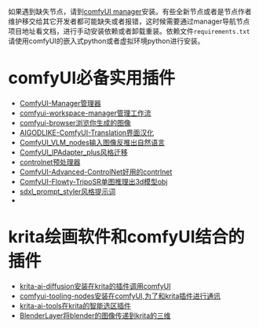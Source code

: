 如果遇到缺失节点，请到[comfyUI manager](https://github.com/ltdrdata/ComfyUI-Manager.git)安装。有些全新节点或者是节点作者维护移交给其它开发者都可能缺失或者报错，这时候需要通过manager导航节点项目地址看文档，进行手动安装依赖或者卸载重装。依赖文件`requirements.txt`请使用comfyUI的嵌入式python或者虚拟环境python进行安装。

# <big>comfyUI必备实用插件</big>
- [ComfyUI-Manager管理器](https://github.com/ltdrdata/ComfyUI-Manager.git)
- [comfyui-workspace-manager管理工作流](https://github.com/11cafe/comfyui-workspace-manager.git)
- [comfyui-browser浏览你生成的图像](https://github.com/talesofai/comfyui-browser.git)
- [AIGODLIKE-ComfyUI-Translation界面汉化](https://github.com/AIGODLIKE/AIGODLIKE-ComfyUI-Translation.git)
- [ComfyUI_VLM_nodes输入图像反推出自然语言](https://github.com/gokayfem/ComfyUI_VLM_nodes.git)
- [ComfyUI_IPAdapter_plus风格迁移](https://github.com/cubiq/ComfyUI_IPAdapter_plus.git)
- [controlnet预处理器](https://github.com/Fannovel16/comfyui_controlnet_aux.git)
- [ComfyUI-Advanced-ControlNet好用的contrlnet](https://github.com/Kosinkadink/ComfyUI-Advanced-ControlNet.git)
- [ComfyUI-Flowty-TripoSR单图推理出3d模型obj](https://github.com/flowtyone/ComfyUI-Flowty-TripoSR.git)
- [sdxl_prompt_styler风格提示词](https://github.com/twri/sdxl_prompt_styler.git)
- 

# <big>krita绘画软件和comfyUI结合的插件</big>
- [krita-ai-diffusion安装在krita的插件调用comfyUI](https://github.com/Acly/krita-ai-diffusion.git)
- [comfyui-tooling-nodes安装在comfyUI,为了和krita插件进行通讯](https://github.com/Acly/comfyui-tooling-nodes.git)
- [krita-ai-tools在krita的智能选区插件](https://github.com/Acly/krita-ai-tools.git)
- [BlenderLayer将blender的图像传递到krita的三维](https://github.com/Yuntokon/BlenderLayer.git)
